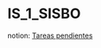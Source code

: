 # IS_1_SISBO

notion: [Tareas pendientes](https://www.notion.so/Tareas-pendientes-71195ba9928247bca404fdd1c5e7dc32?pvs=4)
